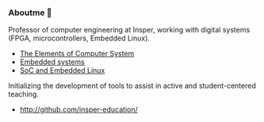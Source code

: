 ### Aboutme 👋

Professor of computer engineering at Insper, working with digital systems (FPGA, microcontrollers, Embedded Linux).

- [The Elements of Computer System](https://insper.github.io/Z01.1/)
- [Embedded systems](https://insper.github.io/ComputacaoEmbarcada/)
- [SoC and Embedded Linux](https://insper.github.io/Embarcados-Avancados/)

Initializing the development of tools to assist in active and student-centered teaching.

- http://github.com/insper-education/

<!--
**rafaelcorsi/rafaelcorsi** is a ✨ _special_ ✨ repository because its `README.md` (this file) appears on your GitHub profile.

Here are some ideas to get you started:

- 🔭 I’m currently working on ...
- 🌱 I’m currently learning ...
- 👯 I’m looking to collaborate on ...
- 🤔 I’m looking for help with ...
- 💬 Ask me about ...
- 📫 How to reach me: ...
- 😄 Pronouns: ...
- ⚡ Fun fact: ...
-->
